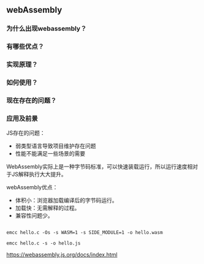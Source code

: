 ## webAssembly

### 为什么出现webassembly？
### 有哪些优点？
### 实现原理？
### 如何使用？
### 现在存在的问题？
### 应用及前景

JS存在的问题：

* 弱类型语言导致项目维护存在问题
* 性能不能满足一些场景的需要

WebAssembly实际上是一种字节码标准，可以快速装载运行，所以运行速度相对于JS解释执行大大提升。

webAssembly优点：

* 体积小：浏览器加载编译后的字节码运行。
* 加载快：无需解释的过程。
* 兼容性问题少。


```

emcc hello.c -Os -s WASM=1 -s SIDE_MODULE=1 -o hello.wasm

emcc hello.c -s -o hello.js

```

https://webassembly.js.org/docs/index.html
